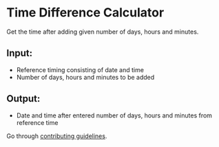 # Time Difference Calculator

Get the time after adding given number of days, hours and minutes.

## Input: 
* Reference timing consisting of date and time
* Number of days, hours and minutes to be added

## Output: 
* Date and time after entered number of days, hours and minutes from reference time

Go through [contributing guidelines](https://github.com/amitoj-singh/time-difference/blob/master/Contributing.md).
